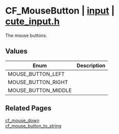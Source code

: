 # CF_MouseButton | [input](https://github.com/RandyGaul/cute_framework/blob/master/docs/input/README.md) | [cute_input.h](https://github.com/RandyGaul/cute_framework/blob/master/include/cute_input.h)

The mouse buttons.

## Values

Enum | Description
--- | ---
MOUSE_BUTTON_LEFT | 
MOUSE_BUTTON_RIGHT | 
MOUSE_BUTTON_MIDDLE | 

## Related Pages

[cf_mouse_down](https://github.com/RandyGaul/cute_framework/blob/master/docs/input/cf_mouse_down.md)  
[cf_mouse_button_to_string](https://github.com/RandyGaul/cute_framework/blob/master/docs/input/cf_mouse_button_to_string.md)  
